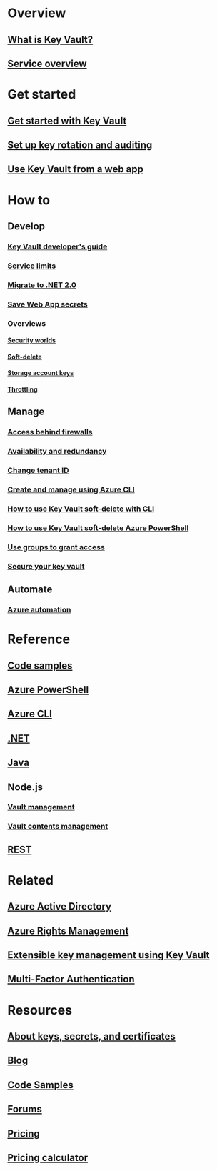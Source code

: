 # Overview
## [What is Key Vault?](key-vault-whatis.md)
## [Service overview](/key-vault/)

# Get started
## [Get started with Key Vault](key-vault-get-started.md)
## [Set up key rotation and auditing](key-vault-key-rotation-log-monitoring.md)
## [Use Key Vault from a web app](key-vault-use-from-web-application.md)

# How to
## Develop
### [Key Vault developer's guide](key-vault-developers-guide.md)
### [Service limits](key-vault-service-limits.md)
### [Migrate to .NET 2.0](key-vault-dotnet2api-release-notes.md)
### [Save Web App secrets](vs-secure-secret-appsettings.md)

### Overviews
#### [Security worlds](key-vault-ovw-security-worlds.md)
#### [Soft-delete](key-vault-ovw-soft-delete.md)
#### [Storage account keys](key-vault-ovw-storage-keys.md)
#### [Throttling](key-vault-ovw-throttling.md)

## Manage
### [Access behind firewalls](key-vault-access-behind-firewall.md)
### [Availability and redundancy](key-vault-disaster-recovery-guidance.md)
### [Change tenant ID](key-vault-subscription-move-fix.md)
### [Create and manage using Azure CLI](key-vault-manage-with-cli2.md)
### [How to use Key Vault soft-delete with CLI](key-vault-soft-delete-cli.md)
### [How to use Key Vault soft-delete Azure PowerShell](key-vault-soft-delete-powershell.md)
### [Use groups to grant access](key-vault-group-permissions-for-apps.md)
### [Secure your key vault](key-vault-secure-your-key-vault.md)

## Automate
### [Azure automation](automation-manage-key-vault.md)

# Reference
## [Code samples](https://azure.microsoft.com/en-us/resources/samples/?service=key-vault)
## [Azure PowerShell](https://docs.microsoft.com/powershell/module/azurerm.keyvault)
## [Azure CLI](/cli/keyvault)
## [.NET](https://docs.microsoft.com/dotnet/api/microsoft.azure.keyvault)
## [Java](/java/api/com.microsoft.azure.keyvault)
## Node.js
### [Vault management](http://azure.github.io/azure-sdk-for-node/azure-arm-keyvault/latest)
### [Vault contents management](http://azure.github.io/azure-sdk-for-node/azure-keyvault/latest)
## [REST](https://docs.microsoft.com/rest/api/keyvault)

# Related
## [Azure Active Directory](/active-directory/)
## [Azure Rights Management](https://technet.microsoft.com/en-US/dn175750)
## [Extensible key management using Key Vault](https://msdn.microsoft.com/en-us/library/azure/dn198405)
## [Multi-Factor Authentication](/multi-factor-authentication/)

# Resources
## [About keys, secrets, and certificates](https://docs.microsoft.com/rest/api/keyvault/about-keys--secrets-and-certificates)
## [Blog](http://blogs.technet.com/b/kv/)
## [Code Samples](https://www.microsoft.com/download/details.aspx?id=45343)
## [Forums](https://social.msdn.microsoft.com/forums/azure/en-US/home?forum=AzureKeyVault)
## [Pricing](https://www.azure.cn/pricing/details/key-vault/)
## [Pricing calculator](https://www.azure.cn/pricing/calculator/)

<!--Update_Description: wording update -->